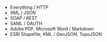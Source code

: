 ---
---

* Everything / HTTP
* XML / JSON
* SOAP / REST
* SAML / OAUTH
* Adobe PDF, Microsoft Word / Markdown
* ESRI Shapefile, KML / GeoJSON, TopoJSON